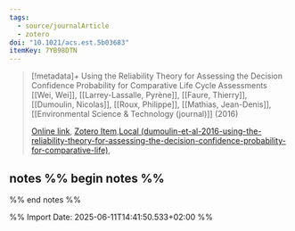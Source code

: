 ```yaml
---
tags:
  - source/journalArticle
  - zotero
doi: "10.1021/acs.est.5b03683"
itemKey: 7YB98DTN
---
```

>[!metadata]+
> Using the Reliability Theory for Assessing the Decision Confidence Probability for Comparative Life Cycle Assessments
> [[Wei, Wei]], [[Larrey-Lassalle, Pyrène]], [[Faure, Thierry]], [[Dumoulin, Nicolas]], [[Roux, Philippe]], [[Mathias, Jean-Denis]], 
> [[Environmental Science & Technology (journal)]] (2016)
> 
> [Online link](https://pubs.acs.org/doi/10.1021/acs.est.5b03683), [Zotero Item](zotero://select/library/items/7YB98DTN),[Local (dumoulin-et-al-2016-using-the-reliability-theory-for-assessing-the-decision-confidence-probability-for-comparative-life)](file://C:/Users/aburg/Documents/references/zotero/storage/8N474S9V/dumoulin-et-al-2016-using-the-reliability-theory-for-assessing-the-decision-confidence-probability-for-comparative-life.pdf), 

## notes %% begin notes %%

%% end notes %%

%% Import Date: 2025-06-11T14:41:50.533+02:00 %%
